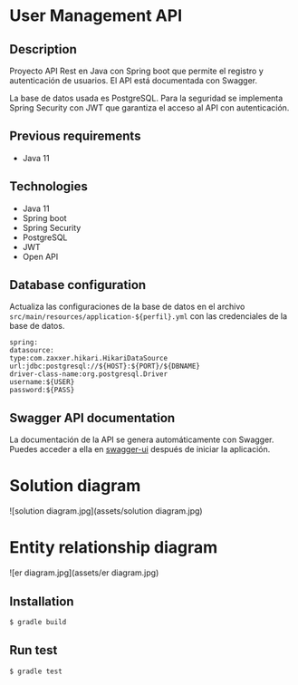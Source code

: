 # User Management API

## Description

Proyecto API Rest en Java con Spring boot que permite el registro y autenticación de usuarios. El API está documentada
con Swagger.

La base de datos usada es PostgreSQL. Para la seguridad se implementa Spring Security con JWT que garantiza el acceso al
API con autenticación.

## Previous requirements

- Java 11

## Technologies

- Java 11
- Spring boot
- Spring Security
- PostgreSQL
- JWT
- Open API

## Database configuration

Actualiza las configuraciones de la base de datos en el archivo `src/main/resources/application-${perfil}.yml` con las
credenciales de la base de datos.

```properties
spring:
datasource:
type:com.zaxxer.hikari.HikariDataSource
url:jdbc:postgresql://${HOST}:${PORT}/${DBNAME}
driver-class-name:org.postgresql.Driver
username:${USER}
password:${PASS}
```

## Swagger API documentation

La documentación de la API se genera automáticamente con Swagger. Puedes acceder a ella
en [swagger-ui](http://localhost:8080/user-management-api/swagger-ui/index.html) después de iniciar la aplicación.

# Solution diagram

![solution diagram.jpg](assets/solution diagram.jpg)

# Entity relationship diagram

![er diagram.jpg](assets/er diagram.jpg)

## Installation

```bash
$ gradle build
```

## Run test

```bash
$ gradle test
```